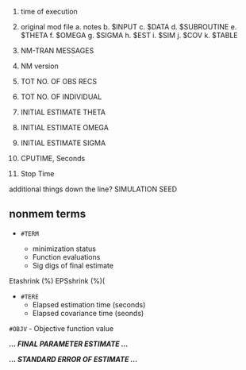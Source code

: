 1. time of execution

2. original mod file
  a. notes
  b. $INPUT
  c. $DATA
  d. $SUBROUTINE
  e. $THETA
  f. $OMEGA
  g. $SIGMA
  h. $EST
  i. $SIM
  j. $COV
  k. $TABLE

3. NM-TRAN MESSAGES
4. NM version
5. TOT NO. OF OBS RECS
6. TOT NO. OF INDIVIDUAL
7. INITIAL ESTIMATE THETA
8. INITIAL ESTIMATE OMEGA
9. INITIAL ESTIMATE SIGMA
10. CPUTIME, Seconds
11. Stop Time

additional things down the line?
SIMULATION SEED


## nonmem terms

- `#TERM` 

    - minimization status
    - Function evaluations
    - Sig digs of final estimate

Etashrink (%)
EPSshrink (%)(


- `#TERE`
    - Elapsed estimation time (seconds)
    - Elapsed covariance time (seonds)

`#OBJV`
    - Objective function value
   

***... FINAL PARAMETER ESTIMATE ...***


***... STANDARD ERROR OF ESTIMATE ...***
    